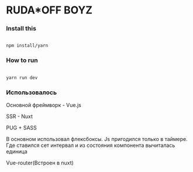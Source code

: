 <h1> RUDA*OFF BOYZ </h1>

<h3> Install this </h3>

```

npm install/yarn

```

<h3>How to run</h3>

```

yarn run dev

```

<h3>Использовалось </h3>
Основной фреймворк - Vue.js

SSR - Nuxt

PUG + SASS

В основном использовал флексбоксы. Js пригодился только в таймере. Где ставился сет интервал и из состояния компонента вычиталась единица

Vue-router(Встроен в nuxt)